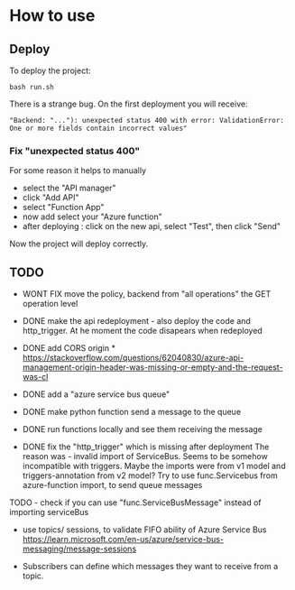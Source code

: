 # How to use

## Deploy

To deploy the project:

    bash run.sh

There is a strange bug.
On the first deployment you will receive:

```
"Backend: "..."): unexpected status 400 with error: ValidationError: One or more fields contain incorrect values"
```

### Fix "unexpected status 400"

For some reason it helps to manually 

 - select the "API manager"
 - click "Add API"
 - select "Function App"
 - now add select your "Azure function"
 - after deploying : click on the new api, select "Test", then click "Send"

 Now the project will deploy correctly.



## TODO



 - WONT FIX move the policy, backend from "all operations" the GET operation level
 - DONE make the api redeployment - also deploy the code and http_trigger. At he moment the code disapears when redeployed
 - DONE add CORS origin * https://stackoverflow.com/questions/62040830/azure-api-management-origin-header-was-missing-or-empty-and-the-request-was-cl

 - DONE add a "azure service bus queue"
 - DONE make python function send a message to the queue
 - DONE run functions locally and see them receiving the message

- DONE fix the "http_trigger" which is missing after deployment
    The reason was - invalid import of ServiceBus. Seems to be somehow incompatible with triggers.
    Maybe the imports were from v1 model and triggers-annotation from v2 model?
    Try to use func.Servicebus from azure-function import, to send queue messages

 TODO
    - check if you can use "func.ServiceBusMessage" instead of importing serviceBus


 - use topics/ sessions, to validate FIFO ability of Azure Service Bus 
    https://learn.microsoft.com/en-us/azure/service-bus-messaging/message-sessions

- Subscribers can define which messages they want to receive from a topic.
